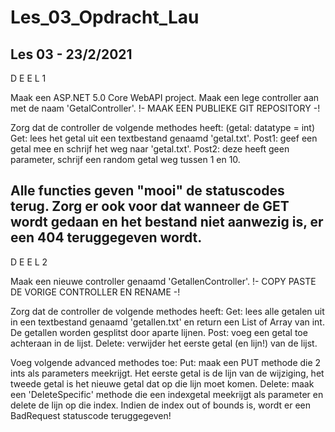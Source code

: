 # Les_03_Opdracht_Lau
Les 03 - 23/2/2021
--------------------------------------------------
D E E L 1

Maak een ASP.NET 5.0 Core WebAPI project. 
Maak een lege controller aan met de naam 'GetalController'.
!- MAAK EEN PUBLIEKE GIT REPOSITORY -!

Zorg dat de controller de volgende methodes heeft: 
(getal: datatype = int)
  Get: lees het getal uit een textbestand genaamd 'getal.txt'.
  Post1: geef een getal mee en schrijf het weg naar 'getal.txt'.
  Post2: deze heeft geen parameter, schrijf een random getal weg tussen 1 en 10.

Alle functies geven "mooi" de statuscodes terug.
Zorg er ook voor dat wanneer de GET wordt gedaan en het bestand niet aanwezig is, er een 404 teruggegeven wordt.
--------------------------------------------------
D E E L 2

Maak een nieuwe controller genaamd 'GetallenController'. 
!- COPY PASTE DE VORIGE CONTROLLER EN RENAME -!

Zorg dat de controller de volgende methodes heeft:
  Get: lees alle getalen uit in een textbestand genaamd 'getallen.txt' en return een List of Array van int. De getallen worden gesplitst door aparte lijnen.
  Post: voeg een getal toe achteraan in de lijst.
  Delete: verwijder het eerste getal (en lijn!) van de lijst.
  
Voeg volgende advanced methodes toe:
  Put: maak een PUT methode die 2 ints als parameters meekrijgt. Het eerste getal is de lijn van de wijziging, het tweede getal is het nieuwe getal dat op die lijn moet komen.
  Delete: maak een 'DeleteSpecific' methode die een indexgetal meekrijgt als parameter en delete de lijn op die index. Indien de index out of bounds is, wordt er een BadRequest statuscode   teruggegeven!
